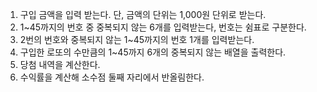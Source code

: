 1. 구입 금액을 입력 받는다. 단, 금액의 단위는 1,000원 단위로 받는다.
2. 1~45까지의 번호 중 중복되지 않는 6개를 입력받는다, 번호는 쉼표로 구분한다.
3. 2번의 번호와 중복되지 않는 1~45까지의 번호 1개를 입력받는다.
4. 구입한 로또의 수만큼의 1~45까지 6개의 중복되지 않는 배열을 출력한다.
5. 당첨 내역을 계산한다.
6. 수익률을 계산해 소수점 둘째 자리에서 반올림한다.
